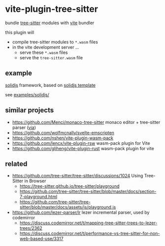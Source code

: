 # vite-plugin-tree-sitter

bundle [tree-sitter](https://github.com/tree-sitter/tree-sitter/tree/master/lib/binding_web) modules
with [vite](https://github.com/vitejs/vite) bundler

this plugin will

* compile tree-sitter modules to `*.wasm` files
* in the vite development server ...
  * serve these `*.wasm` files
  * serve the `tree-sitter.wasm` file

## example

[solidjs](https://github.com/solidjs/solid) framework,
based on [solidjs template](https://github.com/solidjs/templates/tree/master/js)

see [examples/solidjs/](examples/solidjs/)

## similar projects

* https://github.com/Menci/monaco-tree-sitter monaco editor + tree-sitter parser ([via](https://github.com/EvgeniyPeshkov/syntax-highlighter/issues/46))
* https://github.com/wolfmcnally/svelte-emscripten
* https://github.com/nshen/vite-plugin-wasm-pack
* https://github.com/lencx/vite-plugin-rsw wasm-pack plugin for Vite
* https://github.com/gliheng/vite-plugin-rust wasm-pack plugin for vite

## related

* https://github.com/tree-sitter/tree-sitter/discussions/1024 Using Tree-Sitter in Browser
  * https://tree-sitter.github.io/tree-sitter/playground
  * https://github.com/tree-sitter/tree-sitter/blob/master/docs/section-7-playground.html
  * https://github.com/tree-sitter/tree-sitter/blob/master/docs/assets/js/playground.js
* https://github.com/lezer-parser/lr lezer incremental parser, used by codemirror
  * https://discuss.codemirror.net/t/mapping-tree-sitter-trees-to-lezer-trees/2362
  * https://discuss.codemirror.net/t/performance-vs-tree-sitter-for-non-web-based-use/3317
